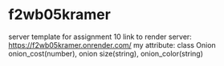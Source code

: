 # f2wb05kramer
server template for assignment 10
link to render server: https://f2wb05kramer.onrender.com/
my attribute: class Onion onion_cost(number), onion size(string), onion_color(string)